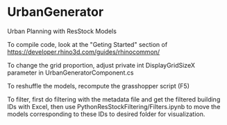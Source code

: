 # UrbanGenerator
Urban Planning with ResStock Models

To compile code, look at the "Geting Started" section of https://developer.rhino3d.com/guides/rhinocommon/ 

To change the grid proportion, adjust private int DisplayGridSizeX parameter in UrbanGeneratorComponent.cs

To reshuffle the models, recompute the grasshopper script (F5) 

To filter, first do filtering with the metadata file and get the filtered building IDs with Excel, then use PythonResStockFiltering/Filters.ipynb to move the models corresponding to these IDs to desired folder for visualization. 